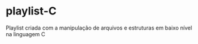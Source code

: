 # playlist-C
Playlist criada com a manipulação de arquivos e estruturas em baixo nível na linguagem C
